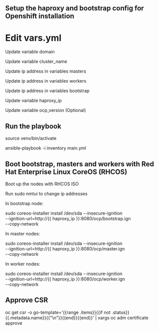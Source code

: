 ## Setup the haproxy and bootstrap config for Openshift installation

# Edit vars.yml
Update variable domain

Update variable cluster_name

Update ip address in variables masters

Update ip address in variables workers

Update ip address in variables bootstrap

Update variable haproxy_ip

Update variable ocp_version (Optional)

## Run the playbook

source venv/bin/activate

ansible-playbook -i inventory main.yml

## Boot bootstrap, masters and workers with Red Hat Enterprise Linux CoreOS (RHCOS)

Boot up the nodes with RHCOS ISO

Run sudo nmtui to change ip addresses

In bootstrap node:

sudo coreos-installer install /dev/sda --insecure-ignition \
          --ignition-url=http://{{ haproxy_ip }}:8080/ocp/bootstrap.ign \
          --copy-network

In master nodes:

sudo coreos-installer install /dev/sda --insecure-ignition \
          --ignition-url=http://{{ haproxy_ip }}:8080/ocp/master.ign \
          --copy-network

In worker nodes:

sudo coreos-installer install /dev/sda --insecure-ignition \
          --ignition-url=http://{{ haproxy_ip }}:8080/ocp/worker.ign \
          --copy-network

## Approve CSR

oc get csr -o go-template='{{range .items}}{{if not .status}}{{.metadata.name}}{{"\n"}}{{end}}{{end}}' | xargs oc adm certificate approve